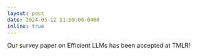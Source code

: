 ```yaml
---
layout: post
date: 2024-05-12 11:59:00-0400
inline: true
---
```


Our survey paper on Efficient LLMs has been accepted at TMLR!